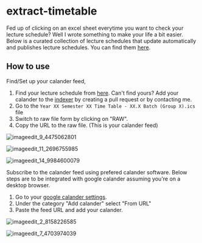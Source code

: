 # extract-timetable

Fed up of clicking on an excel sheet everytime you want to check your lecture schedule? Well I wrote something to make your life a bit easier.
Below is a curated collection of lecture schedules that update automatically and publishes lecture schedules.
You can find them [here](https://github.com/AyoItsYas/extract-timetable/tree/main/calanders).

## How to use

Find/Set up your calander feed,

1. Find your lecture schedule from [here](https://github.com/AyoItsYas/extract-timetable/tree/main/calanders).
   Can't find yours? Add your calander to the [indexer](https://github.com/AyoItsYas/extract-timetable/blob/main/timetables.index)
   by creating a pull request or by contacting me.
2. Go to the `Year XX Semester XX Time Table - XX.X Batch (Group X).ics` file
3. Switch to raw file form by clicking on "RAW".
4. Copy the URL to the raw file. (This is your calander feed)

![imageedit_9_4475062801](https://github.com/AyoItsYas/extract-timetable/assets/50617221/9f4d71fc-aaeb-4699-b170-0fc3666da655)

![imageedit_11_2696755985](https://github.com/AyoItsYas/extract-timetable/assets/50617221/8ecd1b0e-8146-4533-9143-d34636a68d7b)

![imageedit_14_9984600079](https://github.com/AyoItsYas/extract-timetable/assets/50617221/1a58a4f1-4f41-4d4f-9aef-eeae1781085b)

Subscribe to the calander feed using prefered calander software. Below steps are to be integrated with google calander assuming you're on a desktop browser.

1. Go to your [google calander settings](https://calendar.google.com/calendar/).
2. Under the category "Add calander" select "From URL"
3. Paste the feed URL and add your calander.

![imageedit_2_8158226585](https://github.com/AyoItsYas/extract-timetable/assets/50617221/755ce2b9-da39-4608-bc3b-e64404228a7a)

![imageedit_7_4703974039](https://github.com/AyoItsYas/extract-timetable/assets/50617221/978109fd-2a2d-4373-99ba-03d26fe0427e)
